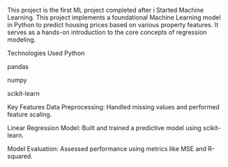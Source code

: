 This project is the first ML project completed after i Started Machine Learning.
This project implements a foundational Machine Learning model in Python to predict housing prices based on various property features. It serves as a hands-on introduction to the core concepts of regression modeling.

Technologies Used
Python

pandas

numpy

scikit-learn

Key Features
Data Preprocessing: Handled missing values and performed feature scaling.

Linear Regression Model: Built and trained a predictive model using scikit-learn.

Model Evaluation: Assessed performance using metrics like MSE and R-squared.

